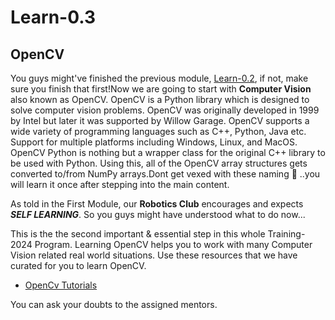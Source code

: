 # Learn-0.3
## OpenCV
You  guys might've finished the previous module, [Learn-0.2](https://github.com/Training-2024/Learn-0.2), if not, make sure you finish that first!<!--first finish that and then visit this module.-->Now we are going to start with **Computer Vision** also known as OpenCV.
OpenCV<!--Cv here is Computer Vision--> is a Python library which is designed to solve computer vision problems. OpenCV was originally developed in 1999 by Intel but later it was supported by Willow Garage.
OpenCV supports a wide variety of programming languages such as C++, Python, Java etc. Support for multiple platforms including Windows, Linux, and MacOS.
OpenCV Python is nothing but a wrapper class for the original C++ library to be used with Python. Using this, all of the OpenCV array structures gets converted to/from NumPy arrays.Dont get vexed with these naming 🤣 ..you will learn it once after stepping into the main content.

As <!--previously-->told in the First Module, our **Robotics Club** <!--is promoting-->encourages and expects **_SELF LEARNING_**. So you guys might have understood what to do now...

This is the the second important & essential step in this whole Training-2024 Program. <!--So-->Learning OpenCV helps you to work with many Computer Vision related real world situations. Use these resources that we have curated for you to learn OpenCV.

- [OpenCv Tutorials](https://github.com/Training-2024/Learn-0.3/tree/main/opencv_tutorials)

You can ask your doubts to the assigned mentors.
